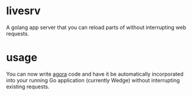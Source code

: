 livesrv
=======

A golang app server that you can reload parts of without interrupting web requests.


usage
=====

You can now write [agora](http://0value.com/introducing-agora--a-dynamic--embeddable-programming-language-built-with-Go) code and have it be automatically incorporated into your running Go application (currently Wedge) without interrupting existing requests.
